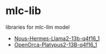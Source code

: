 # mlc-lib
libraries for mlc-llm model
- [Nous-Hermes-Llama2-13b-q4f16_1](https://huggingface.co/Comalnik/Nous-Hermes-Llama2-13b-q4f16_1)
- [OpenOrca-Platypus2-13B-q4f16_1](https://huggingface.co/Comalnik/OpenOrca-Platypus2-13B-q4f16_1)
